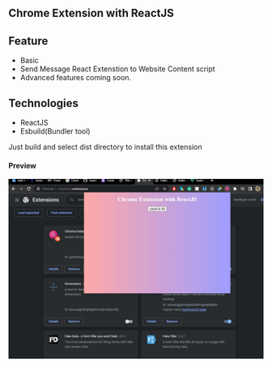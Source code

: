 ## Chrome Extension with ReactJS


## Feature 
- Basic 
- Send Message React Extenstion to Website Content script
- Advanced features coming soon.


## Technologies 
- ReactJS
- Esbuild(Bundler tool)




Just build and select dist directory to install this extension


#### Preview 
![](thumbs/2023-01-29_005647.jpg)